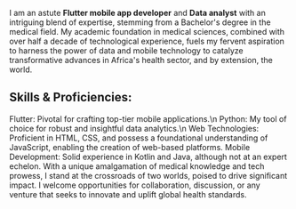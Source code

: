 I am an astute **Flutter mobile app developer** and **Data analyst** with an intriguing blend of expertise, stemming from a Bachelor's degree in the medical field. My academic foundation in medical sciences, combined with over half a decade of technological experience, fuels my fervent aspiration to harness the power of data and mobile technology to catalyze transformative advances in Africa's health sector, and by extension, the world.

## Skills & Proficiencies:

Flutter: Pivotal for crafting top-tier mobile applications.\n
Python: My tool of choice for robust and insightful data analytics.\n
Web Technologies: Proficient in HTML, CSS, and possess a foundational understanding of JavaScript, enabling the creation of web-based platforms.
Mobile Development: Solid experience in Kotlin and Java, although not at an expert echelon.
With a unique amalgamation of medical knowledge and tech prowess, I stand at the crossroads of two worlds, poised to drive significant impact. I welcome opportunities for collaboration, discussion, or any venture that seeks to innovate and uplift global health standards.
